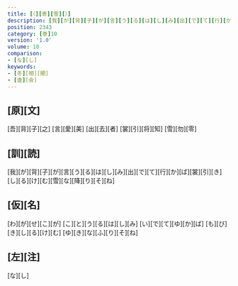 ```yaml
---
title: [（][寄][雪][）]
description: [我][が][背][子][が][言][う][る][は][し][み][出][で][て][行][か][ば][裳][引][き][し][る][け][む][雪][な][降][り][そ][ね]
position: 2343
category: [巻]10
version: '1.0'
volume: 10
comparison:
- [な][し]
keywords:
- [冬][相][聞]
- [逢][会]
---
```


## [原][文]

[吾][背][子][之] [言][愛][美] [出][去][者] [裳][引][将][知] [雪][勿][零]

## [訓][読]

[我][が][背][子][が][言][う][る][は][し][み][出][で][て][行][か][ば][裳][引][き][し][る][け][む][雪][な][降][り][そ][ね]

## [仮][名]

[わ][が][せ][こ][が] [こ][と][う][る][は][し][み] [い][で][て][ゆ][か][ば] [も][び][き][し][る][け][む] [ゆ][き][な][ふ][り][そ][ね]

## [左][注]

[な][し]
